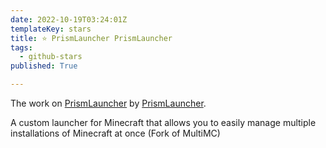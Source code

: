 ```yaml
---
date: 2022-10-19T03:24:01Z
templateKey: stars
title: ⭐ PrismLauncher PrismLauncher
tags:
  - github-stars
published: True

---
```


The work on [PrismLauncher](https://github.com/PrismLauncher/PrismLauncher) by [PrismLauncher](https://github.com/PrismLauncher).

A custom launcher for Minecraft that allows you to easily manage multiple installations of Minecraft at once (Fork of MultiMC)
